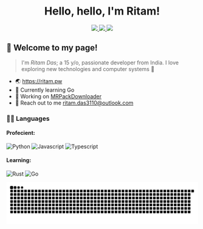 <div id="main-head" align="center">
    <h1>Hello, hello, I'm Ritam!</h1>
    
</div>

<div id="badges" align='center'>
  
  <a href="https://instagram.com/nxrmqlly">
    <img src="https://img.shields.io/badge/Instagram-E1306C.svg?style=for-the-badge&logo=instagram&logoColor=white">
  </a>
  <a href="https://youtube.com/@nxrmqlly">
    <img src="https://img.shields.io/badge/YouTube-FF0000.svg?style=for-the-badge&logo=youtube&logoColor=white">
  </a>
  <a href="https://discord.gg/qsjDgk2EcJ">
    <img src="https://img.shields.io/badge/Discord-5865F2.svg?style=for-the-badge&logo=discord&logoColor=white">
  </a>
</div>




## 👋 **Welcome to my page!** 
> I'm *Ritam Das*; a 15 y/o, passionate developer from India. I love exploring new technologies and computer systems 🚀

- 🌏 https://ritam.pw
- 🌊 Currently learning Go
- 💭 Working on [MRPackDownloader](https://github.com/nxrmqlly/MRPackDownloader)
- 👥 Reach out to me [ritam.das3110@outlook.com](mailto:ritam.das3110@outlook.com)



### 🧑‍💻 **Languages**

#### **Profecient:**

  ![Python](https://img.shields.io/badge/python-3776AB.svg?style=for-the-badge&logo=python&logoColor=fff)
  ![Javascript](https://img.shields.io/badge/javascript-323330.svg?style=for-the-badge&logo=javascript)
  ![Typescript](https://img.shields.io/badge/typescript-fff.svg?style=for-the-badge&logo=typescript)


#### **Learning:**

  ![Rust](https://img.shields.io/badge/rust-000000?style=for-the-badge&logo=rust&logoColor=f74b00)
  ![Go](https://img.shields.io/badge/go-00ADD8?style=for-the-badge&logo=go&logoColor=white)



<img src=https://raw.githubusercontent.com/nxrmqlly/nxrmqlly/main/commits.svg>
